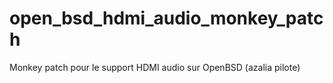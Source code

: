 # open_bsd_hdmi_audio_monkey_patch
Monkey patch pour le support HDMI audio sur OpenBSD (azalia pilote)
